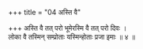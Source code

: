 +++
title = "04 अस्ति वै"

+++
अस्ति वै तत् परो भूमेरस्मि वै तत् परो दिवः ।  
लोका वै तस्मिन् सम्प्रोताः यस्मिन्होताः प्रजा इमाः ॥ ४ ॥